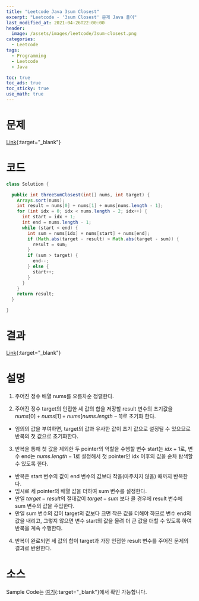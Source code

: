 ```yaml
---
title: "Leetcode Java 3sum Closest"
excerpt: "Leetcode - '3sum Closest' 문제 Java 풀이"
last_modified_at: 2021-04-26T22:00:00
header:
  image: /assets/images/leetcode/3sum-closest.png
categories:
  - Leetcode
tags:
  - Programming
  - Leetcode
  - Java

toc: true
toc_ads: true
toc_sticky: true
use_math: true
---
```

# 문제
[Link](https://leetcode.com/problems/3sum-closest/){:target="_blank"}

# 코드
```java
class Solution {

  public int threeSumClosest(int[] nums, int target) {
    Arrays.sort(nums);
    int result = nums[0] + nums[1] + nums[nums.length - 1];
    for (int idx = 0; idx < nums.length - 2; idx++) {
      int start = idx + 1;
      int end = nums.length - 1;
      while (start < end) {
        int sum = nums[idx] + nums[start] + nums[end];
        if (Math.abs(target - result) > Math.abs(target - sum)) {
          result = sum;
        }
        if (sum > target) {
          end--;
        } else {
          start++;
        }
      }
    }
    return result;
  }

}
```

# 결과
[Link](https://leetcode.com/submissions/detail/485417150/){:target="_blank"}

# 설명
1. 주어진 정수 배열 nums를 오름차순 정렬한다.

2. 주어진 정수 target의 인접한 세 값의 합을 저장할 result 변수의 초기값을 $nums[0] + nums[1] + nums[nums.length - 1]$로 초기화 한다.
- 임의의 값을 부여하면, target의 값과 유사한 값이 초기 값으로 설정될 수 있으므로 반복의 첫 값으로 초기화한다.

3. 반복을 통해 첫 값을 제외한 두 pointer의 역할을 수행할 변수 start는 $idx + 1$로, 변수 end는 $nums.length - 1$로 설정해서 첫 pointer인 idx 이후의 값을 순차 탐색할 수 있도록 한다.
- 반복은 start 변수의 값이 end 변수의 값보다 작을(마주치지 않을) 때까지 반복한다.
- 임시로 세 pointer의 배열 값을 더하여 sum 변수를 설정한다.
- 만일 $target - result$의 절대값이 $target - sum$ 보다 클 경우에 result 변수에 sum 변수의 값을 주입한다.
- 만일 sum 변수의 값이 target의 값보다 크면 작은 값을 더해야 하므로 변수 end의 값을 내리고, 그렇지 않으면 변수 start의 값을 올려 더 큰 값을 더할 수 있도록 하여 반복을 계속 수행한다.

4. 반복이 완료되면 세 값의 합이 target과 가장 인접한 result 변수를 주어진 문제의 결과로 반환한다.    

# 소스
Sample Code는 [여기](https://github.com/GracefulSoul/leetcode/blob/master/src/main/java/gracefulsoul/problems/ThreeSumClosest.java){:target="_blank"}에서 확인 가능합니다.